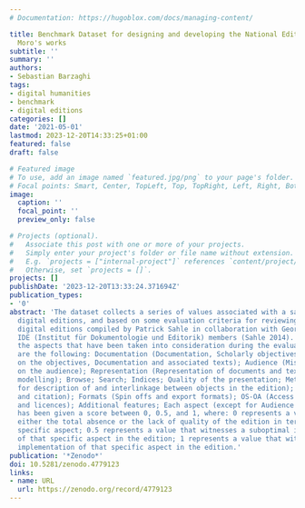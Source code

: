 ```yaml
---
# Documentation: https://hugoblox.com/docs/managing-content/

title: Benchmark Dataset for designing and developing the National Edition of Aldo
  Moro's works
subtitle: ''
summary: ''
authors:
- Sebastian Barzaghi
tags:
- digital humanities
- benchmark
- digital editions
categories: []
date: '2021-05-01'
lastmod: 2023-12-20T14:33:25+01:00
featured: false
draft: false

# Featured image
# To use, add an image named `featured.jpg/png` to your page's folder.
# Focal points: Smart, Center, TopLeft, Top, TopRight, Left, Right, BottomLeft, Bottom, BottomRight.
image:
  caption: ''
  focal_point: ''
  preview_only: false

# Projects (optional).
#   Associate this post with one or more of your projects.
#   Simply enter your project's folder or file name without extension.
#   E.g. `projects = ["internal-project"]` references `content/project/deep-learning/index.md`.
#   Otherwise, set `projects = []`.
projects: []
publishDate: '2023-12-20T13:33:24.371694Z'
publication_types:
- '0'
abstract: 'The dataset collects a series of values associated with a sample of 30
  digital editions, and based on some evaluation criteria for reviewing scholarly
  digital editions compiled by Patrick Sahle in collaboration with Georg Voegler and
  IDE (Institut für Dokumentologie und Editorik) members (Sahle 2014). In particular,
  the aspects that have been taken into consideration during the evaluation process
  are the following: Documentation (Documentation, Scholarly objectives, Mission focusing
  on the objectives, Documentation and associated texts); Audience (Mission, focusing
  on the audience); Representation (Representation of documents and texts); Data model (Data
  modelling); Browse; Search; Indices; Quality of the presentation; Metadata (Metadata
  for description of and interlinkage between objects in the edition); Identification (Identification
  and citation); Formats (Spin offs and export formats); OS-OA (Access to basic data, Rights
  and licences); Additional features; Each aspect (except for Audience and Data model)
  has been given a score between 0, 0.5, and 1, where: 0 represents a value that witnesses
  either the total absence or the lack of quality of the edition in terms of that
  specific aspect; 0.5 represents a value that witnesses a suboptimal implementation
  of that specific aspect in the edition; 1 represents a value that witnesses an optimal
  implementation of that specific aspect in the edition.'
publication: '*Zenodo*'
doi: 10.5281/zenodo.4779123
links:
- name: URL
  url: https://zenodo.org/record/4779123
---
```

